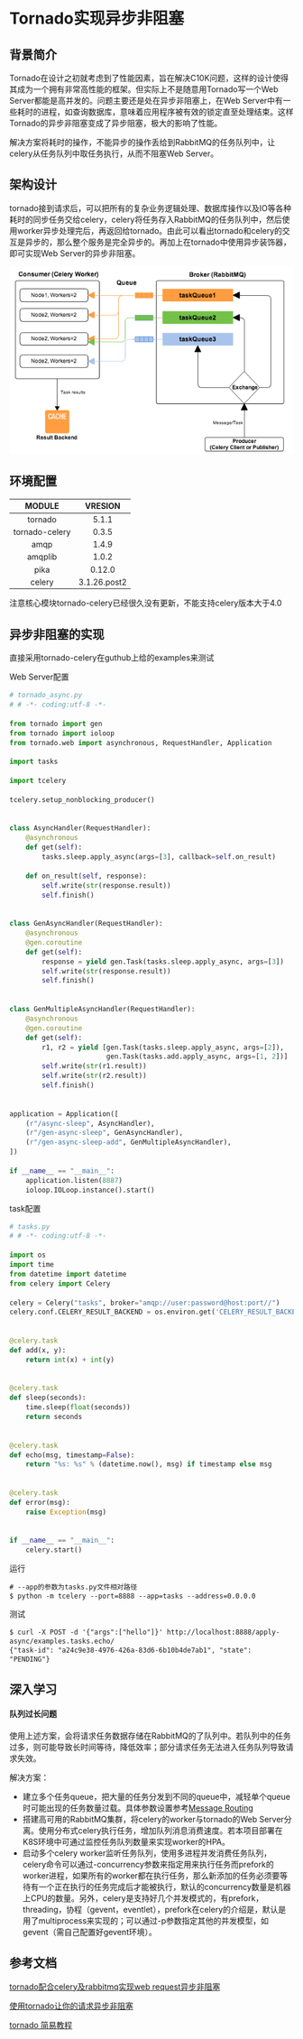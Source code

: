 # 			Tornado实现异步非阻塞

## 背景简介

Tornado在设计之初就考虑到了性能因素，旨在解决C10K问题，这样的设计使得其成为一个拥有非常高性能的框架。但实际上不是随意用Tornado写一个Web Server都能是高并发的。问题主要还是处在异步非阻塞上，在Web Server中有一些耗时的进程，如查询数据库，意味着应用程序被有效的锁定直至处理结束。这样Tornado的异步非阻塞变成了异步阻塞，极大的影响了性能。

解决方案将耗时的操作，不能异步的操作丢给到RabbitMQ的任务队列中，让celery从任务队列中取任务执行，从而不阻塞Web Server。



## 架构设计

tornado接到请求后，可以把所有的复杂业务逻辑处理、数据库操作以及IO等各种耗时的同步任务交给celery，celery将任务存入RabbitMQ的任务队列中，然后使用worker异步处理完后，再返回给tornado。由此可以看出tornado和celery的交互是异步的，那么整个服务是完全异步的。再加上在tornado中使用异步装饰器，即可实现Web Server的异步非阻塞。

![](https://github.com/HanshengLi1993/celery-python/blob/master/celery-tornado/images/539914515-5b47570ad5364_articlex.png)



## 环境配置

|     MODULE     |   VRESION    |
| :------------: | :----------: |
|    tornado     |    5.1.1     |
| tornado-celery |    0.3.5     |
|      amqp      |    1.4.9     |
|    amqplib     |    1.0.2     |
|      pika      |    0.12.0    |
|     celery     | 3.1.26.post2 |

注意核心模块tornado-celery已经很久没有更新，不能支持celery版本大于4.0



## 异步非阻塞的实现

直接采用tornado-celery在guthub上给的examples来测试

Web Server配置

```python
# tornado_async.py
# # -*- coding:utf-8 -*-

from tornado import gen
from tornado import ioloop
from tornado.web import asynchronous, RequestHandler, Application

import tasks

import tcelery

tcelery.setup_nonblocking_producer()


class AsyncHandler(RequestHandler):
    @asynchronous
    def get(self):
        tasks.sleep.apply_async(args=[3], callback=self.on_result)

    def on_result(self, response):
        self.write(str(response.result))
        self.finish()


class GenAsyncHandler(RequestHandler):
    @asynchronous
    @gen.coroutine
    def get(self):
        response = yield gen.Task(tasks.sleep.apply_async, args=[3])
        self.write(str(response.result))
        self.finish()


class GenMultipleAsyncHandler(RequestHandler):
    @asynchronous
    @gen.coroutine
    def get(self):
        r1, r2 = yield [gen.Task(tasks.sleep.apply_async, args=[2]),
                        gen.Task(tasks.add.apply_async, args=[1, 2])]
        self.write(str(r1.result))
        self.write(str(r2.result))
        self.finish()


application = Application([
    (r"/async-sleep", AsyncHandler),
    (r"/gen-async-sleep", GenAsyncHandler),
    (r"/gen-async-sleep-add", GenMultipleAsyncHandler),
])

if __name__ == "__main__":
    application.listen(8887)
    ioloop.IOLoop.instance().start()
```

task配置

```python
# tasks.py
# # -*- coding:utf-8 -*-

import os
import time
from datetime import datetime
from celery import Celery

celery = Celery("tasks", broker="amqp://user:password@host:port//")
celery.conf.CELERY_RESULT_BACKEND = os.environ.get('CELERY_RESULT_BACKEND', 'amqp')


@celery.task
def add(x, y):
    return int(x) + int(y)


@celery.task
def sleep(seconds):
    time.sleep(float(seconds))
    return seconds


@celery.task
def echo(msg, timestamp=False):
    return "%s: %s" % (datetime.now(), msg) if timestamp else msg


@celery.task
def error(msg):
    raise Exception(msg)


if __name__ == "__main__":
    celery.start()
```

运行

```shell
# --app的参数为tasks.py文件相对路径
$ python -m tcelery --port=8888 --app=tasks --address=0.0.0.0
```

测试

```shell
$ curl -X POST -d '{"args":["hello"]}' http://localhost:8888/apply-async/examples.tasks.echo/
{"task-id": "a24c9e38-4976-426a-83d6-6b10b4de7ab1", "state": "PENDING"}
```



## 深入学习

#### 队列过长问题

使用上述方案，会将请求任务数据存储在RabbitMQ的了队列中。若队列中的任务过多，则可能导致长时间等待，降低效率；部分请求任务无法进入任务队列导致请求失效。

解决方案：

- 建立多个任务queue，把大量的任务分发到不同的queue中，减轻单个queue时可能出现的任务数量过载。具体参数设置参考[Message Routing](http://docs.jinkan.org/docs/celery/configuration.html#id18)
- 搭建高可用的RabbitMQ集群，将celery的worker与tornado的Web Server分离。使用分布式celery执行任务，增加队列消息消费速度。若本项目部署在K8S环境中可通过监控任务队列数量来实现worker的HPA。
- 启动多个celery worker监听任务队列，使用多进程并发消费任务队列，celery命令可以通过-concurrency参数来指定用来执行任务而prefork的worker进程，如果所有的worker都在执行任务，那么新添加的任务必须要等待有一个正在执行的任务完成后才能被执行，默认的concurrency数量是机器上CPU的数量。另外，celery是支持好几个并发模式的，有prefork，threading，协程（gevent，eventlet），prefork在celery的介绍是，默认是用了multiprocess来实现的；可以通过-p参数指定其他的并发模型，如gevent（需自己配置好gevent环境）。

## 参考文档

[tornado配合celery及rabbitmq实现web request异步非阻塞](https://segmentfault.com/a/1190000015619549)

[使用tornado让你的请求异步非阻塞](https://blog.csdn.net/chenyulancn/article/details/45888949?utm_source=blogxgwz0)

[tornado 简易教程](https://blog.csdn.net/belalds/article/details/80575755)
